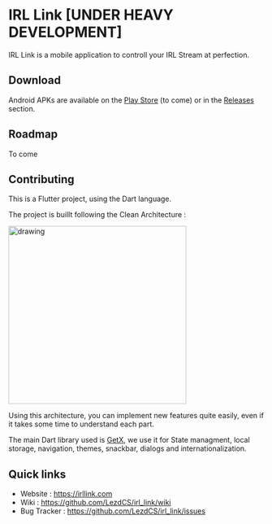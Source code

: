 # IRL Link [UNDER HEAVY DEVELOPMENT]

IRL Link is a mobile application to controll your IRL Stream at perfection.

## Download
Android APKs are available on the [Play Store]() (to come) or in the [Releases](https://github.com/LezdCS/irl_link/releases) section.

## Roadmap
To come

## Contributing

This is a Flutter project, using the Dart language.

The project is buillt following the Clean Architecture :

<img src="https://user-images.githubusercontent.com/63884731/143772996-6a4788e5-54d9-47ec-a9a9-3549977d72d8.png" alt="drawing" height="350"/>

Using this architecture, you can implement new features quite easily, even if it takes some time to understand each part.

The main Dart library used is [GetX](https://pub.dev/packages/get), we use it for State managment, local storage, navigation, themes, snackbar, dialogs and internationalization.

## Quick links
- Website : https://irllink.com
- Wiki : https://github.com/LezdCS/irl_link/wiki
- Bug Tracker : https://github.com/LezdCS/irl_link/issues
